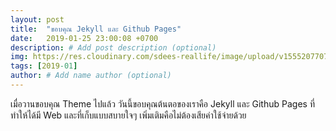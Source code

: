 ```yaml
---
layout: post
title:  "ขอบคุณ Jekyll และ Github Pages"
date:   2019-01-25 23:00:08 +0700
description: # Add post description (optional)
img: https://res.cloudinary.com/sdees-reallife/image/upload/v1555207707/Screenshot_from_2019-04-14_09-06-54.png # Add image post (optional)
tags: [2019-01]
author: # Add name author (optional)
---
```

เมื่อวานขอบคุณ Theme ไปแล้ว วันนี้ขอบคุณต้นตอของเราคือ Jekyll และ Github Pages ที่ทำให้ได้มี Web และที่เก็บแบบสบายใจๆ เพิ่มเติมคือไม่ต้องเสียค่าใช้จ่ายด้วย

